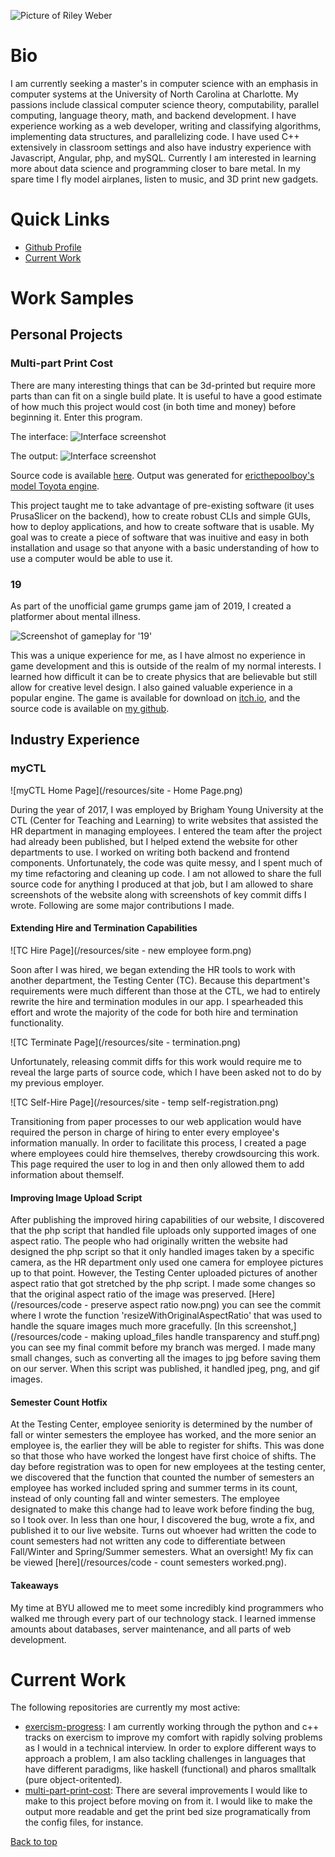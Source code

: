 ---
---

![Picture of Riley Weber](/resources/headshot_full.jpg)

# Bio
I am currently seeking a master's in computer science with an emphasis in
computer systems at the University of North Carolina at Charlotte. My passions
include classical computer science theory, computability, parallel computing,
language theory, math, and backend development. I have experience working as a
web developer, writing and classifying algorithms, implementing data structures,
and parallelizing code. I have used C++ extensively in classroom settings and
also have industry experience with Javascript, Angular, php, and mySQL.
Currently I am interested in learning more about data science and programming
closer to bare metal. In my spare time I fly model airplanes, listen to music,
and 3D print new gadgets.

# Quick Links
- [Github Profile](https://github.com/rileyweber13)
- [Current Work](#current-work)

# Work Samples
## Personal Projects
### Multi-part Print Cost
There are many interesting things that can be 3d-printed but require more parts
than can fit on a single build plate. It is useful to have a good estimate of
how much this project would cost (in both time and money) before beginning it.
Enter this program.

The interface:
![Interface screenshot](/resources/mpp-interface.png)

The output:
![Interface screenshot](/resources/mpp-output.png)

Source code is available
[here](https://github.com/rileyweber13/multi-part-print-cost). Output was
generated for [ericthepoolboy's model Toyota
engine](https://www.thingiverse.com/thing:644933).

This project taught me to take advantage of pre-existing software (it uses
PrusaSlicer on the backend), how to create robust CLIs and simple GUIs, how to
deploy applications, and how to create software that is usable. My goal was to
create a piece of software that was inuitive and easy in both installation and
usage so that anyone with a basic understanding of how to use a computer would
be able to use it.

### 19
As part of the unofficial game grumps game jam of 2019, I created a platformer
about mental illness.

![Screenshot of gameplay for '19'](/resources/19-gameplay.png)

This was a unique experience for me, as I have almost no experience in game
development and this is outside of the realm of my normal interests. I learned
how difficult it can be to create physics that are believable but still allow
for creative level design. I also gained valuable experience in a popular
engine. The game is available for download on
[itch.io](https://cerberuscuddles.itch.io/19), and the source code is available
on [my github](https://github.com/rileyweber13/19).

## Industry Experience
### myCTL
![myCTL Home Page](/resources/site - Home Page.png)

During the year of 2017, I was employed by Brigham Young University at the CTL
(Center for Teaching and Learning) to write websites that assisted the HR
department in managing employees. I entered the team after the project had
already been published, but I helped extend the website for other departments
to use. I worked on writing both backend and frontend components.
Unfortunately, the code was quite messy, and I spent much of my time
refactoring and cleaning up code. I am not allowed to share the full source
code for anything I produced at that job, but I am allowed to share screenshots
of the website along with screenshots of key commit diffs I wrote. Following
are some major contributions I made.

#### Extending Hire and Termination Capabilities
![TC Hire Page](/resources/site - new employee form.png)

Soon after I was hired, we began extending the HR tools to work with another
department, the Testing Center (TC). Because this department's requirements
were much different than those at the CTL, we had to entirely rewrite the hire
and termination modules in our app. I spearheaded this effort and wrote the
majority of the code for both hire and termination functionality.

![TC Terminate Page](/resources/site - termination.png)

Unfortunately, releasing commit diffs for this work would require me to reveal
the large parts of source code, which I have been asked not to do by my
previous employer.

![TC Self-Hire Page](/resources/site - temp self-registration.png)

Transitioning from paper processes to our web application would have required
the person in charge of hiring to enter every employee's information manually.
In order to facilitate this process, I created a page where employees could
hire themselves, thereby crowdsourcing this work. This page required the user
to log in and then only allowed them to add information about themself.

#### Improving Image Upload Script
After publishing the improved hiring capabilities of our website, I discovered
that the php script that handled file uploads only supported images of one
aspect ratio. The people who had originally written the website had designed
the php script so that it only handled images taken by a specific camera, as
the HR department only used one camera for employee pictures up to that point.
However, the Testing Center uploaded pictures of another aspect ratio that got
stretched by the php script. I made some changes so that the original aspect
ratio of the image was preserved. [Here](/resources/code - preserve aspect
ratio now.png) you can see the commit where I wrote the function
'resizeWithOriginalAspectRatio' that was used to handle the square images much
more gracefully. [In this screenshot,](/resources/code - making upload_files
handle transparency and stuff.png) you can see my final commit before my branch
was merged. I made many small changes, such as converting all the images to jpg
before saving them on our server. When this script was published, it handled
jpeg, png, and gif images.

#### Semester Count Hotfix
At the Testing Center, employee seniority is determined by the number of fall
or winter semesters the employee has worked, and the more senior an employee
is, the earlier they will be able to register for shifts. This was done so that
those who have worked the longest have first choice of shifts. The day before
registration was to open for new employees at the testing center, we discovered
that the function that counted the number of semesters an employee has worked
included spring and summer terms in its count, instead of only counting fall
and winter semesters. The employee designated to make this change had to leave
work before finding the bug, so I took over. In less than one hour, I
discovered the bug, wrote a fix, and published it to our live website. Turns
out whoever had written the code to count semesters had not written any code to
differentiate between Fall/Winter and Spring/Summer semesters. What an
oversight! My fix can be viewed [here](/resources/code - count semesters
worked.png).

#### Takeaways
My time at BYU allowed me to meet some incredibly kind programmers who walked me
through every part of our technology stack. I learned immense amounts about
databases, server maintenance, and all parts of web development.

# Current Work
The following repositories are currently my most active:
- [exercism-progress](https://github.com/rileyweber13/exercism-progress): I am
  currently working through the python and c++ tracks on exercism to improve my
  comfort with rapidly solving problems as I would in a technical interview. In
  order to explore different ways to approach a problem, I am also tackling
  challenges in languages that have different paradigms, like haskell
  (functional) and pharos smalltalk (pure object-oritented).
- [multi-part-print-cost](https://github.com/rileyweber13/multi-part-print-cost):
  There are several improvements I would like to make to this project before
  moving on from it. I would like to make the output more readable and get the
  print bed size programatically from the config files, for instance.

<a href="/#">Back to top</a>
